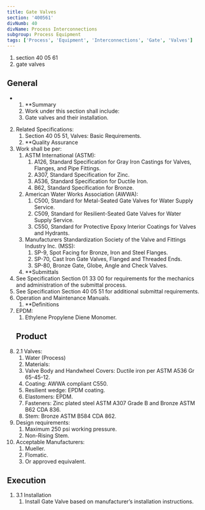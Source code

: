 ```yaml
---
title: Gate Valves
section: '400561'
divNumb: 40
divName: Process Interconnections
subgroup: Process Equipment
tags: ['Process', 'Equipment', 'Interconnections', 'Gate', 'Valves']
---
```


   1. section 40 05 61
   1. gate valves

## General


* 
	1. **Summary
   1. Work under this section shall include:
	1. Gate valves and their installation.
2. Related Specifications:
	1. Section 40 05 51, Valves: Basic Requirements.
	2. **Quality Assurance
3. Work shall be per:
	1. ASTM International (ASTM):
		1. A126, Standard Specification for Gray Iron Castings for Valves, Flanges, and Pipe Fittings.
		2. A307, Standard Specification for Zinc.
		3. A536, Standard Specification for Ductile Iron.
		4. B62, Standard Specification for Bronze.
	2. American Water Works Association (AWWA):
		1. C500, Standard for Metal-Seated Gate Valves for Water Supply Service.
		2. C509, Standard for Resilient-Seated Gate Valves for Water Supply Service.
		3. C550, Standard for Protective Epoxy Interior Coatings for Valves and Hydrants.
	3. Manufacturers Standardization Society of the Valve and Fittings Industry Inc. (MSS):
		1. SP-9, Spot Facing for Bronze, Iron and Steel Flanges.
		2. SP-70, Cast Iron Gate Valves, Flanged and Threaded Ends.
		3. SP-80, Bronze Gate, Globe, Angle and Check Valves.
	4. **Submittals
4. See Specification Section 01 33 00 for requirements for the mechanics and administration of the submittal process.
5. See Specification Section 40 05 51 for additional submittal requirements.
6. Operation and Maintenance Manuals. 
	1. **Definitions
7. EPDM:
      1. Ethylene Propylene Diene Monomer. 
   ## Product
1. 2.1 Valves:
      1. Water (Process)
   1. Materials:
	1. Valve Body and Handwheel Covers: Ductile iron per ASTM A536 Gr 65-45-12.
	2. Coating: AWWA compliant C550.
	3. Resilient wedge: EPDM coating.
	4. Elastomers: EPDM.
	5. Fasteners: Zinc plated steel ASTM A307 Grade B and Bronze ASTM B62 CDA 836. 
	6. Stem: Bronze ASTM B584 CDA 862.
2. Design requirements:
	1. Maximum 250 psi working pressure.
	2. Non-Rising Stem.
3. Acceptable Manufacturers:
	1. Mueller.
	2. Flomatic.
	3. Or approved equivalent.


## Execution

1. 3.1 Installation
   1. Install Gate Valve based on manufacturer’s installation instructions. 

